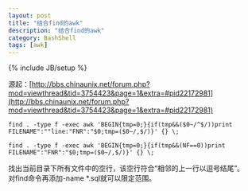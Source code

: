 ```yaml
---
layout: post
title: "结合find的awk"
description: "结合find的awk"
category: BashShell
tags: [awk]
---
```

{% include JB/setup %}

源起：[http://bbs.chinaunix.net/forum.php?mod=viewthread&tid=3754423&page=1&extra=#pid22172981](http://bbs.chinaunix.net/forum.php?mod=viewthread&tid=3754423&page=1&extra=#pid22172981)

	find . -type f -exec awk 'BEGIN{tmp=0;}{if(tmp&&($0~/^$/))print FILENAME":""line:"FNR":"$0;tmp=($0~/,$/)}' {} \;

	find . -type f -exec awk 'BEGIN{tmp=0;}{if(tmp&&(NF==0))print FILENAME":"FNR":"$0;tmp=($0~/,$/)}' {} \;

找出当前目录下所有文件中的空行，该空行符合“相邻的上一行以逗号结尾”。  
对find命令再添加-name *.sql就可以限定范围。